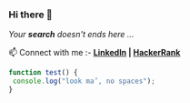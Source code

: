 ### Hi there 👋
*Your __search__ doesn't ends here ...*
<!--
**sambit77/sambit77** is a ✨ _special_ ✨ repository because its `README.md` (this file) appears on your GitHub profile.

Here are some ideas to get you started:

- 🔭 I’m currently working on ...
- 🌱 I’m currently learning ...
- 👯 I’m looking to collaborate on ...
- 🤔 I’m looking for help with ...
- 💬 Ask me about ...
- 📫 How to reach me: ...
- 😄 Pronouns: ...
- ⚡ Fun fact: ...
-->
📫 Connect with me :- __[LinkedIn](https://www.linkedin.com/in/sambit77/) | [HackerRank](https://www.hackerrank.com/sambit7)__

```javascript
function test() {
 console.log("look ma’, no spaces");
}
```
